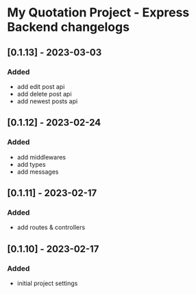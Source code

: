 # My Quotation Project - Express Backend changelogs

## [0.1.13] - 2023-03-03

### Added

- add edit post api
- add delete post api
- add newest posts api

## [0.1.12] - 2023-02-24

### Added

- add middlewares
- add types
- add messages

## [0.1.11] - 2023-02-17

### Added

- add routes & controllers

## [0.1.10] - 2023-02-17

### Added

- initial project settings